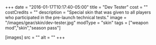 +++
date = "2016-01-17T10:17:40-05:00"
title = "Dev Tester"
cost = ""
costCredits = ""
description = "Special skin that was given to all players who participated in the pre-launch technical tests."
image = "/images/gear/skin/dev-tester.jpg"
modType = "skin"
tags = ["weapon mod","skin","season pass"]

[images]
  src = ""
  alt = ""
+++
